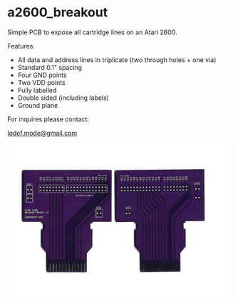 # a2600_breakout

Simple PCB to expose all cartridge lines on an Atari 2600.

Features:

<ul>
 <li>All data and address lines in triplicate (two through holes + one via)</li>
 <li>Standard 0.1" spacing</li>
 <li>Four GND points</li>
 <li>Two VDD points</li>
 <li>Fully labelled</li>
 <li>Double sided (including labels)</li>
 <li>Ground plane</li>
</ul>


For inquires please contact:

lodef.mode@gmail.com

![Image](image.jpg)







